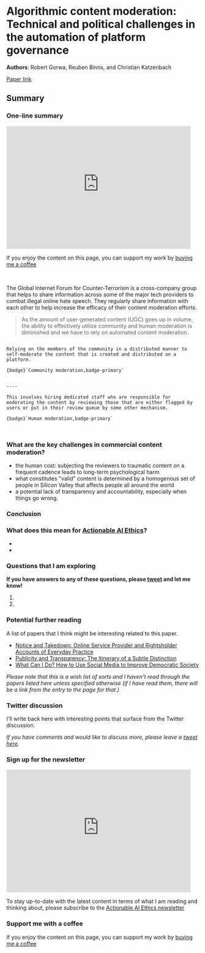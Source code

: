 # Algorithmic content moderation: Technical and political challenges in the automation of platform governance

**Authors**: Robert Gorwa, Reuben Binns, and Christian Katzenbach

[Paper link](https://journals.sagepub.com/doi/full/10.1177/2053951719897945)

## Summary 

### One-line summary

<!-- TODO -->

<iframe src="https://actionableaiethics.substack.com/embed" width="480" height="320" style="border:1px solid #EEE; background:white;" frameborder="0" scrolling="no"></iframe>

If you enjoy the content on this page, you can support my work by [buying me a coffee](https://buymeacoffee.com/abhishekgupta)

<script type="text/javascript" src="https://cdnjs.buymeacoffee.com/1.0.0/button.prod.min.js" data-name="bmc-button" data-slug="abhishekgupta" data-color="#FF5F5F" data-emoji=""  data-font="Cookie" data-text="Buy me a coffee" data-outline-color="#000000" data-font-color="#ffffff" data-coffee-color="#FFDD00" ></script>

<br>

The Global Internet Forum for Counter-Terrorism is a cross-company group that helps to share information across some of the major tech providers to combat illegal online hate speech. They regularly share information with each other to help increase the efficacy of their content moderation efforts. 

> As the amount of user-generated content (UGC) goes up in volume, the ability to effectively utilize community and human moderation is diminished and we have to rely on automated content moderation. 


````{panels}

Relying on the members of the community in a distributed manner to self-moderate the content that is created and distributed on a platform.

{badge}`Community moderation,badge-primary`


----

This involves hiring dedicated staff who are responsible for moderating the content by reviewing those that are either flagged by users or put in their review queue by some other mechanism.

{badge}`Human moderation,badge-primary`



````

### What are the key challenges in commercial content moderation? 

* the human cost: subjecting the reviewers to traumatic content on a frequent cadence leads to long-term psychological harm
* what constitutes "valid" content is determined by a homogenous set of people in Silicon Valley that affects people all around the world 
* a potential lack of transparency and accountability, especially when things go wrong. 




### Conclusion 

### What does this mean for [Actionable AI Ethics](https://atg-abhishek.github.io/actionable-ai-ethics)?

* 
* 

### Questions that I am exploring

**If you have answers to any of these questions, please [tweet](https://twitter.com/actionable_ai/status/1324943418712334336?s=20) and let me know!**

1. 
2. 

### Potential further reading

A list of papers that I think might be interesting related to this paper.

* [Notice and Takedown: Online Service Provider and Rightsholder Accounts of Everyday Practice](https://doi.org/10.31235/osf.io/hp9fz)
* [Publicity and Transparency: The Itinerary of a Subtle Distinction](https://doi.org/10.1007/978-3-319-77161-8_10)
* [What Can I Do? How to Use Social Media to Improve Democratic Society](https://doi.org/10.1080/10584609.2019.1610620)

*Please note that this is a wish list of sorts and I haven't read through the papers listed here unless specified otherwise (if I have read them, there will be a link from the entry to the page for that.)*

### Twitter discussion

I'll write back here with interesting points that surface from the Twitter discussion. 

*If you have comments and would like to discuss more, please leave a [tweet here](https://twitter.com/actionable_ai/status/1324943418712334336?s=20).*

### Sign up for the newsletter

<iframe src="https://actionableaiethics.substack.com/embed" width="480" height="320" style="border:1px solid #EEE; background:white;" frameborder="0" scrolling="no"></iframe>

To stay up-to-date with the latest content in terms of what I am reading and thinking about, please subscribe to the [Actionable AI Ethics newsletter](https://actionableaiethics.substack.com)

### Support me with a coffee

If you enjoy the content on this page, you can support my work by [buying me a coffee](https://buymeacoffee.com/abhishekgupta)

<script type="text/javascript" src="https://cdnjs.buymeacoffee.com/1.0.0/button.prod.min.js" data-name="bmc-button" data-slug="abhishekgupta" data-color="#FF5F5F" data-emoji=""  data-font="Cookie" data-text="Buy me a coffee" data-outline-color="#000000" data-font-color="#ffffff" data-coffee-color="#FFDD00" ></script>